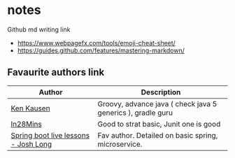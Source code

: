 # notes
Github md writing link

 - https://www.webpagefx.com/tools/emoji-cheat-sheet/
 - https://guides.github.com/features/mastering-markdown/
 
## Favaurite authors link

Author | Description
------------ | -------------
[Ken Kausen](https://github.com/kousen) | Groovy, advance java ( check java 5 generics ), gradle guru
[In28Mins](https://github.com/in28minutes/) | Good to strat basic, Junit one is good
[Spring boot live lessons - Josh Long](https://github.com/livelessons-spring/building-microservices) | Fav author. Detailed on basic spring, microservice.

